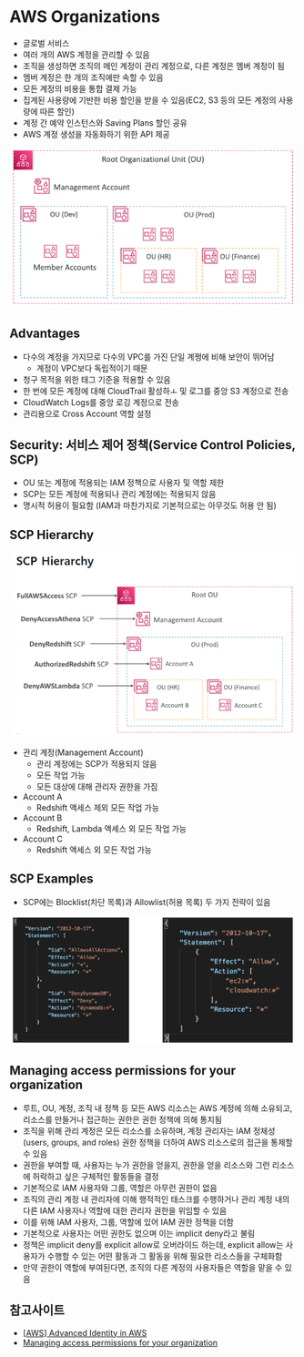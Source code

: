 # AWS Organizations
- 글로벌 서비스
- 여러 개의 AWS 계정을 관리할 수 있음
- 조직을 생성하면 조직의 메인 계정이 관리 계정으로, 다른 계정은 멤버 계정이 됨
- 멤버 계정은 한 개의 조직에만 속할 수 있음
- 모든 계정의 비용을 통합 결제 가능
- 집계된 사용량에 기반한 비용 할인을 받을 수 있음(EC2, S3 등의 모든 계정의 사용량에 따른 할인)
- 계정 간 예약 인스턴스와 Saving Plans 할인 공유
- AWS 계정 생성을 자동화하기 위한 API 제공


![alt text](../../images/cloud/orginizations.png)

## Advantages
- 다수의 계정을 가지므로 다수의 VPC를 가진 단일 계쩡에 비해 보안이 뛰어남
  - 계정이 VPC보다 독립적이기 때문
- 청구 목적을 위한 태그 기준을 적용할 수 있음
- 한 번에 모든 계정에 대해 CloudTrail 활성하ㅗ 및 로그를 중앙 S3 계정으로 전송
- CloudWatch Logs를 중앙 로깅 계정으로 전송
- 관리용으로 Cross Account 역할 설정

## Security: 서비스 제어 정책(Service Control Policies, SCP)
- OU 또는 계정에 적용되는 IAM 정책으로 사용자 및 역할 제한
- SCP는 모든 계정에 적용되나 관리 계정에는 적용되지 않음
- 명시적 허용이 필요함 (IAM과 마찬가지로 기본적으로는 아무것도 허용 안 됨)


## SCP Hierarchy

![alt text](../../images/cloud/scp_hierarchy.png)

- 관리 계정(Management Account)
  - 관리 계정에는 SCP가 적용되지 않음
  - 모든 작업 가능
  - 모든 대상에 대해 관리자 권한을 가짐
- Account A
  - Redshift 액세스 제외 모든 작업 가능
- Account B
  - Redshift, Lambda 액세스 외 모든 작업 가능
- Account C
  - Redshift 액세스 외 모든 작업 가능

## SCP Examples
- SCP에는 Blocklist(차단 목록)과 Allowlist(허용 목록) 두 가지 전략이 있음

![alt text](../../images/cloud/organizations.png)


## Managing access permissions for your organization
- 루트, OU, 계정, 조직 내 정책 등 모든 AWS 리소스는 AWS 계정에 의해 소유되고, 리소스를 만들거나 접근하는 권한은 권한 정책에 의해 통치됨
- 조직을 위해 관리 계정은 모든 리소스를 소유하며, 계정 관리자는 IAM 정체성(users, groups, and roles) 권한 정책을 더하여 AWS 리소스로의 접근을 통제할 수 있음
- 권한을 부여할 때, 사용자는 누가 권한을 얻을지, 권한을 얻을 리소스와 그런 리소스에 허락하고 싶은 구체적인 활동들을 결정
- 기본적으로 IAM 사용자와 그룹, 역할은 아무런 권한이 없음
- 조직의 관리 계정 내 관리자에 이해 행적적인 태스크를 수행하거나 관리 계정 내의 다른 IAM 사용자나 역할에 대한 관리자 권한을 위임할 수 있음
- 이를 위해 IAM 사용자, 그룹, 역할에 있어 IAM 권한 정책을 더함
- 기본적으로 사용자는 어떤 권한도 없으며 이는 implicit deny라고 불림
- 정책은 implicit deny를 explicit allow로 오버라이드 하는데, explicit allow는 사용자가 수행할 수 있는 어떤 활동과 그 활동을 위해 필요한 리소스들을 구체화함
- 만약 권한이 역할에 부여된다면, 조직의 다른 계정의 사용자들은 역할을 맡을 수 있음

## 참고사이트
- [[AWS] Advanced Identity in AWS](https://velog.io/@gagaeun/AWS-Advanced-Identity-in-AWS)
- [Managing access permissions for your organization](https://docs.aws.amazon.com/organizations/latest/userguide/orgs_permissions_overview.html)
